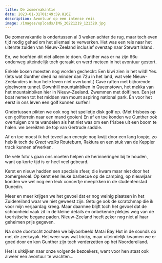 ```yaml
---
title: De zomervakantie
date: 2023-01-31T01:49:59.816Z
description: Avontuur op een intense reis
image: /images/uploads/IMG_20221219_121328.jpg
---
```


De zomervakantie is ondertussen al 3 weken achter de rug, maar toch even tijd nodig gehad om het allemaal te verwerken. Het was een reis naar het uiterste zuiden van Nieuw-Zeeland inclusief overstap naar Stewart Island.

En, we hoefden dit niet alleen te doen. Gunther was er na zijn 66u onderweg uiteindelijk toch geraakt en werd meteen in het avontuur gestort.

Enkele boxen moesten nog worden gecheckt: Een kiwi zien in het wild! Yes. (Iets wat Gunther deed na minder dan 72u in het land, wat vele Nieuw-Zeelanders in hun hele leven niet overkomt.) Cave raften met bijhorende gloeiworm tunnel. Downhill mountainbiken in Queenstown, het mekka van het mountainbiken hier in Nieuw-Zeeland. Zwemmen met dolfijnen. Een jet boat nemen tot het midden van mount aspiring national park. En voor het eerst in ons leven een golf kunnen surfen!

Ondertussen pikten we ook nog het spelletje disk golf op. (Met frisbees op een golfterrein naar een mand gooien) En af en toe konden we Gunther ook overtuigen om te wandelen als het niet was om een frisbee uit een boom te halen. we bereikten de top van Gertrude saddle.

Af en toe moest ik het teveel aan energie nog kwijt door een lang loopje, zo heb ik toch de _*Great walks*_ Routeburn, Rakiura en een stuk van de Keppler track kunnen afwerken.

De vele foto's gaan ons moeten helpen de herinneringen bij te houden, want op korte tijd is er heel veel gebeurd.

Kerst en nieuw hadden een speciale sfeer, die kwam maar niet door het zomergevoel. Op kerst een leuke barbecue op de camping, op nieuwjaar konden we wel nog een leuk concertje meepikken in de studentenstad Dunedin.

Meer en meer krijgen we het gevoel dat er nog weinig plaatsen in het Zuidereiland waar we niet geweest zijn. Getuige ook de scratchmap die ik voor mijn verjaardag kreeg. Maar daarmee blijft toch het gevoel dat de schoonheid vaak zit in de kleine details en onbekende plekjes weg van de toeristische begane paden. Nieuw-Zeeland heeft zeker nog niet al haar geheimen prijs gegeven.

Na onze doortocht zochten we bijvoorbeeld Matai Bay Hut in de sounds op met de zeekayak. Het weer was wat tricky, maar uiteindelijk kwamen we er goed door en kon Gunther zijn toch verderzetten op het Noordereiland.

Het is uitkijken naar onze volgende bezoekers, want voor hen staat ook alweer een avontuur te wachten...






